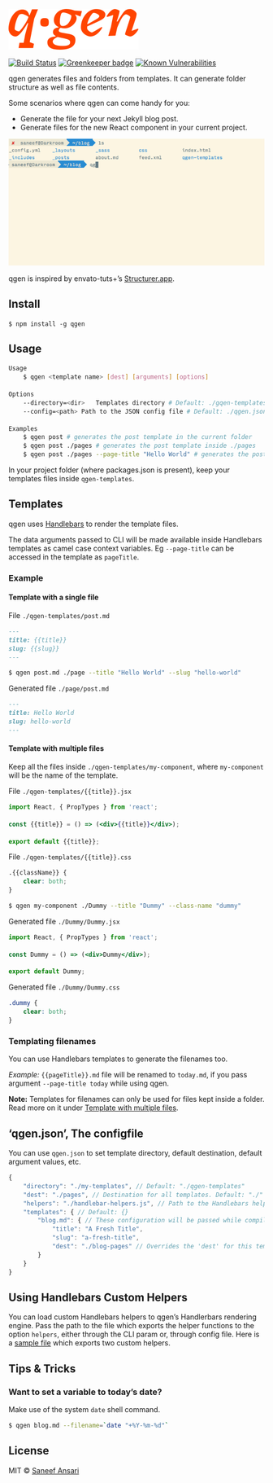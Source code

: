 ![qgen logo](/media/qgen-logo.svg)

[![Build Status](https://travis-ci.org/saneef/qgen.svg?branch=master)](https://travis-ci.org/saneef/qgen) [![Greenkeeper badge](https://badges.greenkeeper.io/saneef/qgen.svg)](https://greenkeeper.io/) [![Known Vulnerabilities](https://snyk.io/test/github/saneef/qgen/badge.svg?targetFile=package.json)](https://snyk.io/test/github/saneef/qgen?targetFile=package.json)

qgen generates files and folders from templates. It can generate folder structure as well as file contents.

Some scenarios where qgen can come handy for you:

- Generate the file for your next Jekyll blog post.
- Generate files for the new React component in your current project.

![using qgen](/media/qgen-example-usge.gif)

qgen is inspired by envato-tuts+’s [Structurer.app](https://code.tutsplus.com/articles/free-mac-utility-app-structurer--net-17153).

## Install

	$ npm install -g qgen

## Usage

```bash
Usage
	$ qgen <template name> [dest] [arguments] [options]

Options
	--directory=<dir>	Templates directory # Default: ./gqen-templates
	--config=<path>	Path to the JSON config file # Default: ./qgen.json

Examples
	$ qgen post # generates the post template in the current folder
	$ qgen post ./pages # generates the post template inside ./pages
	$ qgen post ./pages --page-title "Hello World" # generates the post template in inside ./pages with data field pageTitle="Hello World" to the template rendering engine
```

In your project folder (where packages.json is present), keep your templates files inside `qgen-templates`.

## Templates

qgen uses [Handlebars](http://handlebarsjs.com) to render the template files.

The data arguments passed to CLI will be made available inside Handlebars templates as camel case context variables. Eg `--page-title` can be accessed in the template as `pageTitle`.

### Example

#### Template with a single file

File `./qgen-templates/post.md`

```markdown
---
title: {{title}}
slug: {{slug}}
---

```

```bash
$ qgen post.md ./page --title "Hello World" --slug "hello-world"
```

Generated file `./page/post.md`
```markdown
---
title: Hello World
slug: hello-world
---

```

#### Template with multiple files

Keep all the files inside `./qgen-templates/my-component`, where `my-component` will be the name of the template.

File `./qgen-templates/{{title}}.jsx`

```jsx
import React, { PropTypes } from 'react';

const {{title}} = () => (<div>{{title}}</div>);

export default {{title}};

```

File `./qgen-templates/{{title}}.css`

```css
.{{className}} {
	clear: both;
}

```

```bash
$ qgen my-component ./Dummy --title "Dummy" --class-name "dummy"
```

Generated file `./Dummy/Dummy.jsx`
```jsx
import React, { PropTypes } from 'react';

const Dummy = () => (<div>Dummy</div>);

export default Dummy;

```

Generated file `./Dummy/Dummy.css`
```css
.dummy {
	clear: both;
}

```

### Templating filenames

You can use Handlebars templates to generate the filenames too.

_Example:_ `{{pageTitle}}.md` file will be renamed to `today.md`, if you pass argument `--page-title today` while using qgen.

**Note:** Templates for filenames can only be used for files kept inside a folder. Read more on it under [Template with multiple files](#template-with-multiple-files).

## ‘qgen.json’, The configfile

You can use `qgen.json` to set template directory, default destination, default argument values, etc.

```javascript
{
	"directory": "./my-templates", // Default: "./qgen-templates"
	"dest": "./pages", // Destination for all templates. Default: "./"
	"helpers": "./handlebar-helpers.js", // Path to the Handlebars helpers. Default: undefined
	"templates": { // Default: {}
		"blog.md": { // These configuration will be passed while compiling template 'blog.md'
			"title": "A Fresh Title",
			"slug": "a-fresh-title",
			"dest": "./blog-pages" // Overrides the 'dest' for this template. Default: undefined
		}
	}
}
```

## Using Handlebars Custom Helpers

You can load custom Handlebars helpers to qgen’s Handlerbars rendering engine. Pass the path to the file which exports the helper functions to the option `helpers`, either through the CLI param or, through config file. Here is a [sample file](./test/fixtures/render-with-helper/src/qgen-helpers.js) which exports two custom helpers.

## Tips & Tricks

### Want to set a variable to today’s date?

Make use of the system `date` shell command.

```bash
$ qgen blog.md --filename=`date "+%Y-%m-%d"`
```

## License

MIT © [Saneef Ansari](https://saneef.com/)
